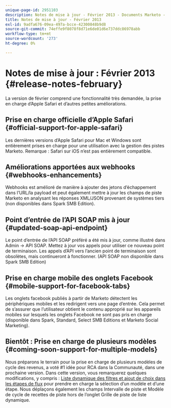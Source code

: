 ```yaml
---
unique-page-id: 2951103
description: Notes de mise à jour - Février 2013 - Documents Marketo - Documentation du produit
title: Notes de mise à jour - Février 2013
exl-id: 9adfa676-09ea-497a-bcce-42300848b9d8
source-git-commit: 74effe9f8078f8d71e6de01d6e737ddc86978abb
workflow-type: tm+mt
source-wordcount: '273'
ht-degree: 0%

---
```


# Notes de mise à jour : Février 2013 {#release-notes-february}

La version de février comprend une fonctionnalité très demandée, la prise en charge d’Apple Safari et d’autres petites améliorations.

## Prise en charge officielle d’Apple Safari {#official-support-for-apple-safari}

Les dernières versions d’Apple Safari pour Mac et Windows sont entièrement prises en charge pour une utilisation avec la gestion des pistes Marketo. Remarque : Safari sur iOS n’est pas entièrement compatible.

## Améliorations apportées aux webhooks {#webhooks-enhancements}

Webhooks est amélioré de manière à ajouter des jetons d’échappement dans l’URL/la payload et peut également mettre à jour les champs de piste Marketo en analysant les réponses XML/JSON provenant de systèmes tiers (non disponibles dans Spark SMB Edition).

## Point d’entrée de l’API SOAP mis à jour {#updated-soap-api-endpoint}

Le point d’entrée de l’API SOAP préféré a été mis à jour, comme illustré dans Admin -> API SOAP. Mettez à jour vos appels pour utiliser ce nouveau point de terminaison. Les appels d’API vers l’ancien point de terminaison sont obsolètes, mais continueront à fonctionner. (API SOAP non disponible dans Spark SMB Edition)

## Prise en charge mobile des onglets Facebook {#mobile-support-for-facebook-tabs}

Les onglets facebook publiés à partir de Marketo détectent les périphériques mobiles et les redirigent vers une page d’entrée. Cela permet de s’assurer que l’utilisateur obtient le contenu approprié sur les appareils mobiles sur lesquels les onglets Facebook ne sont pas pris en charge (disponible dans Spark, Standard, Select SMB Editions et Marketo Social Marketing).

## Bientôt : Prise en charge de plusieurs modèles {#coming-soon-support-for-multiple-models}

Nous préparons le terrain pour la prise en charge de plusieurs modèles de cycle des revenus, a voté #1 idée pour RCA dans la Communauté, dans une prochaine version. Dans cette version, vous remarquerez quelques modifications, y compris : [Liste dynamique des filtres et ajout de choix dans les étapes de flux](/help/marketo/product-docs/reporting/revenue-cycle-analytics/revenue-cycle-models/find-all-leads-in-a-revenue-cycle-model.md) pour prendre en charge la sélection d’un modèle et d’une étape. Nous déplaçons également les champs Intervalle de piste et Modèle de cycle de recettes de piste hors de l’onglet Grille de piste de liste dynamique.
